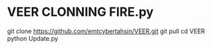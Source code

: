 # VEER CLONNING FIRE.py
git clone https://github.com/emtcybertahsin/VEER.git
git pull
cd VEER
python Update.py

